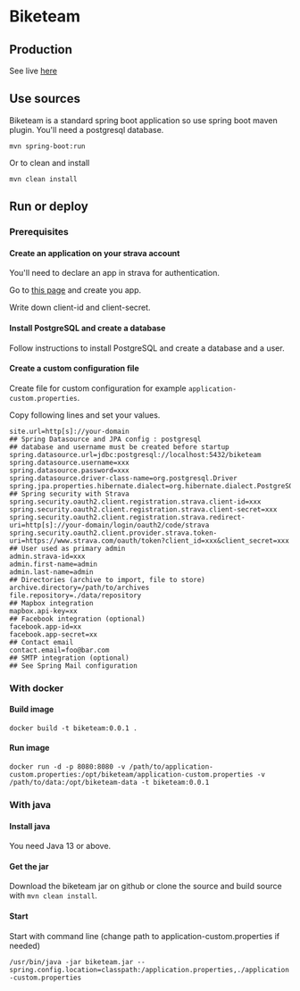 # Biketeam

## Production

See live [here](https://www.biketeam.info)

## Use sources

Biketeam is a standard spring boot application so use spring boot maven plugin. You'll need a postgresql database.

`mvn spring-boot:run`

Or to clean and install

`mvn clean install`

## Run or deploy

### Prerequisites

#### Create an application on your strava account

You'll need to declare an app in strava for authentication.

Go to [this page](https://www.strava.com/settings/api) and create you app.

Write down client-id and client-secret.

#### Install PostgreSQL and create a database

Follow instructions to install PostgreSQL and create a database and a user.

#### Create a custom configuration file

Create file for custom configuration for example `application-custom.properties`.

Copy following lines and set your values.

```
site.url=http[s]://your-domain
## Spring Datasource and JPA config : postgresql
## database and username must be created before startup
spring.datasource.url=jdbc:postgresql://localhost:5432/biketeam
spring.datasource.username=xxx
spring.datasource.password=xxx
spring.datasource.driver-class-name=org.postgresql.Driver
spring.jpa.properties.hibernate.dialect=org.hibernate.dialect.PostgreSQL10Dialect
## Spring security with Strava
spring.security.oauth2.client.registration.strava.client-id=xxx
spring.security.oauth2.client.registration.strava.client-secret=xxx
spring.security.oauth2.client.registration.strava.redirect-uri=http[s]://your-domain/login/oauth2/code/strava
spring.security.oauth2.client.provider.strava.token-uri=https://www.strava.com/oauth/token?client_id=xxx&client_secret=xxx
## User used as primary admin
admin.strava-id=xxx
admin.first-name=admin
admin.last-name=admin
## Directories (archive to import, file to store)
archive.directory=/path/to/archives
file.repository=./data/repository
## Mapbox integration
mapbox.api-key=xx
## Facebook integration (optional)
facebook.app-id=xx
facebook.app-secret=xx
## Contact email
contact.email=foo@bar.com
## SMTP integration (optional)
## See Spring Mail configuration
```

### With docker

#### Build image

`docker build -t biketeam:0.0.1 .`

#### Run image

`docker run -d -p 8080:8080 -v /path/to/application-custom.properties:/opt/biketeam/application-custom.properties -v /path/to/data:/opt/biketeam-data -t biketeam:0.0.1`

### With java

#### Install java

You need Java 13 or above.

#### Get the jar

Download the biketeam jar on github or clone the source and build source with `mvn clean install`.

#### Start

Start with command line (change path to application-custom.properties if needed)

`/usr/bin/java -jar biketeam.jar --spring.config.location=classpath:/application.properties,./application-custom.properties`
